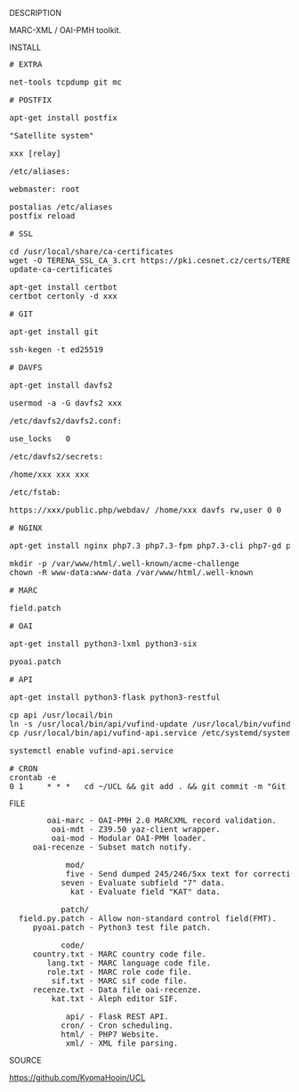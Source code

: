 
DESCRIPTION

MARC-XML / OAI-PMH toolkit.

INSTALL
<pre>
# EXTRA

net-tools tcpdump git mc

# POSTFIX

apt-get install postfix

"Satellite system"

xxx [relay]

/etc/aliases:

webmaster: root

postalias /etc/aliases
postfix reload

# SSL

cd /usr/local/share/ca-certificates
wget -O TERENA_SSL_CA_3.crt https://pki.cesnet.cz/certs/TERENA_SSL_CA_3.pem
update-ca-certificates

apt-get install certbot
certbot certonly -d xxx

# GIT

apt-get install git

ssh-kegen -t ed25519

# DAVFS

apt-get install davfs2

usermod -a -G davfs2 xxx

/etc/davfs2/davfs2.conf:

use_locks	0

/etc/davfs2/secrets:

/home/xxx xxx xxx

/etc/fstab:

https://xxx/public.php/webdav/ /home/xxx davfs rw,user 0 0

# NGINX

apt-get install nginx php7.3 php7.3-fpm php7.3-cli php7-gd php7-ldap php7.3-sqlite3

mkdir -p /var/www/html/.well-known/acme-challenge
chown -R www-data:www-data /var/www/html/.well-known

# MARC

field.patch

# OAI

apt-get install python3-lxml python3-six

pyoai.patch

# API

apt-get install python3-flask python3-restful

cp api /usr/locail/bin
ln -s /usr/local/bin/api/vufind-update /usr/local/bin/vufind-update
cp /usr/local/bin/api/vufind-api.service /etc/systemd/system/

systemctl enable vufind-api.service

# CRON
crontab -e
0 1     * * *   cd ~/UCL && git add . && git commit -m "Git auto backup." && git push origin master >> ~/git.log 2>&1 &
</pre>
FILE
<pre>
        oai-marc - OAI-PMH 2.0 MARCXML record validation.
         oai-mdt - Z39.50 yaz-client wrapper.
         oai-mod - Modular OAI-PMH loader.
     oai-recenze - Subset match notify.

            mod/
            five - Send dumped 245/246/5xx text for correction. 
           seven - Evaluate subfield "7" data. 
             kat - Evaluate field "KAT" data. 

           patch/
  field.py.patch - Allow non-standard control field(FMT).
     pyoai.patch - Python3 test file patch.

           code/
     country.txt - MARC country code file.
        lang.txt - MARC language code file.
        role.txt - MARC role code file.
         sif.txt - MARC sif code file.
     recenze.txt - Data file oai-recenze.
         kat.txt - Aleph editor SIF.

            api/ - Flask REST API.
           cron/ - Cron scheduling.
           html/ - PHP7 Website.
            xml/ - XML file parsing.
</pre>
SOURCE

https://github.com/KyomaHooin/UCL

